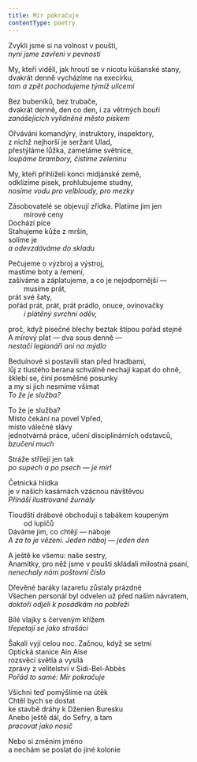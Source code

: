 ```yaml
---
title: Mír pokračuje
contentType: poetry
---
```


<section>

Zvykli jsme si na volnost v poušti,  
_nyní jsme zavřeni v pevnosti_

</section>

<section>

My, kteří viděli, jak hroutí se v nicotu kúšanské stany,  
dvakrát denně vycházíme na execírku,  
_tam a zpět pochodujeme týmiž ulicemi_

</section>

<section>

Bez bubeníků, bez trubače,  
dvakrát denně, den co den, i za větrných bouří  
_zanášejících vylidněné město pískem_

</section>

<section>

Ořváváni komandýry, instruktory, inspektory,  
z nichž nejhorší je seržant Ulad,  
přestýláme lůžka, zametáme světnice,  
_loupáme brambory, čistíme zeleninu_

</section>

<section>

My, kteří přihlíželi konci midjánské země,  
odklízíme písek, prohlubujeme studny,  
_nosíme vodu pro velbloudy, pro mezky_

</section>

<section>

Zásobovatelé se objevují zřídka. Platíme jim jen\
        mírové ceny  
Dochází píce  
Stahujeme kůže z mršin,  
solíme je  
_a odevzdáváme do skladu_

</section>

<section>

Pečujeme o výzbroj a výstroj,  
mastíme boty a řemení,  
zašíváme a záplatujeme, a co je nejodpornější —\
        musíme prát,  
prát své šaty,  
pořád prát, prát, prát prádlo, onuce, ovinovačky\
        _i plátěný svrchní oděv,_

</section>

<section>

proč, když písečné blechy beztak štípou pořád stejně  
A mírový plat — dva sous denně —\
_nestačí legionáři ani na mýdlo_

</section>

<section>

Beduínové si postavili stan před hradbami,  
lůj z tlustého berana schválně nechají kapat do ohně,  
šklebí se, činí posměšné posunky  
a my si jich nesmíme všímat  
_To že je služba?_

</section>

<section>

To že je služba?  
Místo čekání na povel Vpřed,  
místo válečné slávy  
jednotvárná práce, učení disciplinárních odstavců,  
_bzučení much_

</section>

<section>

Stráže střílejí jen tak  
_po supech a po psech — je mír!_

</section>

<section>

Četnická hlídka  
je v našich kasárnách vzácnou návštěvou  
_Přináší ilustrované žurnály_

</section>

<section>

Tioudští drábové obchodují s tabákem koupeným\
        od lupičů  
Dáváme jim, co chtějí — náboje  
_A za to je vězení. Jeden náboj — jeden den_

</section>

<section>

A ještě ke všemu: naše sestry,  
Anamitky, pro něž jsme v poušti skládali milostná psaní,  
_nenechaly nám poštovní číslo_

</section>

<section>

Dřevěné baráky lazaretu zůstaly prázdné  
Všechen personál byl odvelen už před naším návratem,  
_doktoři odjeli k posádkám na pobřeží_

</section>

<section>

Bílé vlajky s červeným křížem  
_třepetají se jako strašáci_

</section>

<section>

Šakali vyjí celou noc. Začnou, když se setmí  
Optická stanice Ain Aise  
rozsvěcí světla a vysílá  
zprávy z velitelství v Sidi-Bel-Abbès  
_Pořád to samé: Mír pokračuje_

</section>

<section>

Všichni teď pomýšlíme na útěk  
Chtěl bych se dostat  
ke stavbě dráhy k Dženien Buresku  
Anebo ještě dál, do Sefry, a tam  
_pracovat jako nosič_

</section>

<section>

Nebo si změním jméno  
a nechám se poslat do jiné kolonie

</section>
